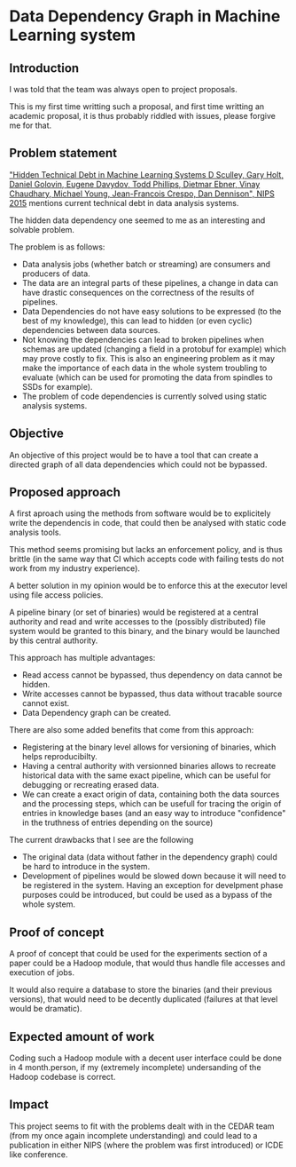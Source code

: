# Data Dependency Graph in Machine Learning system

## Introduction

I was told that the team was always open to project proposals.

This is my first time writting such a proposal, and first time writting an academic proposal, it is
thus probably riddled with issues, please forgive me for that.

## Problem statement

["Hidden Technical Debt in Machine Learning Systems
D Sculley, Gary Holt, Daniel Golovin, Eugene Davydov, Todd Phillips, Dietmar Ebner, Vinay Chaudhary,
Michael Young, Jean-Francois Crespo, Dan Dennison", NIPS 2015](https://papers.nips.cc/paper/5656-hidden-technical-debt-in-machine-learning-systems.pdf)
mentions current technical debt in data analysis systems.

The hidden data dependency one seemed to me as an interesting and solvable problem.

The problem is as follows:

- Data analysis jobs (whether batch or streaming) are consumers and producers of data.
- The data are an integral parts of these pipelines, a change in data can have drastic consequences
  on the correctness of the results of pipelines.
- Data Dependencies do not have easy solutions to be expressed (to the best of my knowledge), this
  can lead to hidden (or even cyclic) dependencies between data sources.
- Not knowing the dependencies can lead to broken pipelines when schemas are updated (changing a
  field in a protobuf for example) which may prove costly to fix.
  This is also an engineering problem as it may make the importance of each data in the whole system
  troubling to evaluate (which can be used for promoting the data from spindles to SSDs for example).
- The problem of code dependencies is currently solved using static analysis systems.

## Objective

An objective of this project would be to have a tool that can create a directed graph of all data
dependencies which could not be bypassed.

## Proposed approach

A first aproach using the methods from software would be to explicitely write the dependencis in
code, that could then be analysed with static code analysis tools.

This method seems promising but lacks an enforcement policy, and is thus brittle (in the same way
that CI which accepts code with failing tests do not work from my industry experience).

A better solution in my opinion would be to enforce this at the executor level using file access
policies.

A pipeline binary (or set of binaries) would be registered at a central authority and read and
write accesses to the (possibly distributed) file system would be granted to this binary, and
the binary would be launched by this central authority.

This approach has multiple advantages:

- Read access cannot be bypassed, thus dependency on data cannot be hidden.
- Write accesses cannot be bypassed, thus data without tracable source cannot exist.
- Data Dependency graph can be created.

There are also some added benefits that come from this approach:

- Registering at the binary level allows for versioning of binaries, which helps reproducibilty.
- Having a central authority with versionned binaries allows to recreate historical data with the
  same exact pipeline, which can be useful for debugging or recreating erased data.
- We can create a exact origin of data, containing both the data sources and the processing steps,
  which can be usefull for tracing the origin of entries in knowledge bases (and an easy way to
  introduce "confidence" in the truthness of entries depending on the source)

The current drawbacks that I see are the following

- The original data (data without father in the dependency graph) could be hard to introduce in the
  system.
- Development of pipelines would be slowed down because it will need to be registered in the system.
  Having an exception for develpment phase purposes could be introduced, but could be used as a
  bypass of the whole system.

## Proof of concept

A proof of concept that could be used for the experiments section of a paper could be a Hadoop
module, that would thus handle file accesses and execution of jobs.

It would also require a database to store the binaries (and their previous versions), that would
need to be decently duplicated (failures at that level would be dramatic).

## Expected amount of work

Coding such a Hadoop module with a decent user interface could be done in 4 month.person, if my
(extremely incomplete) undersanding of the Hadoop codebase is correct.

## Impact

This project seems to fit with the problems dealt with in the CEDAR team (from my once again
incomplete understanding) and could lead to a publication in either NIPS (where the problem was
first introduced) or ICDE like conference.
